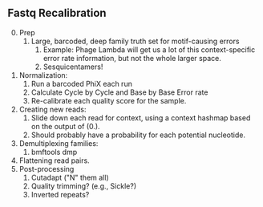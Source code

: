 ## Fastq Recalibration
0. Prep
    1. Large, barcoded, deep family truth set for motif-causing errors
        1. Example: Phage Lambda will get us a lot of this context-specific error rate information, but not the whole larger space.
        2. Sesquicentamers!
1. Normalization:
    1. Run a barcoded PhiX each run
    2. Calculate Cycle by Cycle and Base by Base Error rate
    3. Re-calibrate each quality score for the sample.
2. Creating new reads:
    1. Slide down each read for context, using a context hashmap based on the output of (0.).
    2. Should probably have a probability for each potential nucleotide.
3. Demultiplexing families:
    1. bmftools dmp
4. Flattening read pairs.
3. Post-processing
    1. Cutadapt ("N" them all)
    2. Quality trimming? (e.g., Sickle?)
    3. Inverted repeats?

